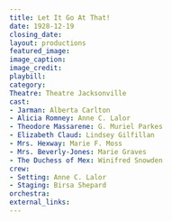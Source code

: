 ```yaml
---
title: Let It Go At That!
date: 1928-12-19
closing_date:
layout: productions
featured_image:
image_caption:
image_credit:
playbill:
category:
Theatre: Theatre Jacksonville
cast:
- Jarman: Alberta Carlton
- Alicia Romney: Anne C. Lalor
- Theodore Massarene: G. Muriel Parkes
- Elizabeth Claud: Lindsey Gilfillan
- Mrs. Hexway: Marie F. Moss
- Mrs. Beverly-Jones: Marie Graves
- The Duchess of Mex: Winifred Snowden
crew:
- Setting: Anne C. Lalor
- Staging: Birsa Shepard
orchestra:
external_links:
---
```


